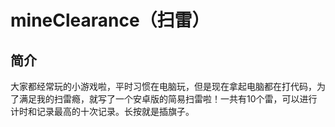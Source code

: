 mineClearance（扫雷）
====
简介
----
大家都经常玩的小游戏啦，平时习惯在电脑玩，但是现在拿起电脑都在打代码，为了满足我的扫雷瘾，就写了一个安卓版的简易扫雷啦！一共有10个雷，可以进行计时和记录最高的十次记录。长按就是插旗子。
